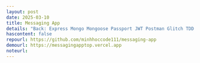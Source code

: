 ```yaml
---
layout: post
date: 2025-03-10
title: Messaging App
details: "Back: Express Mongo Mongoose Passport JWT Postman Glitch TDD Jest Supertest Mongodb memory server | Front: React React Router Tailwind Zustand Vite Vercel"
hascontent: false
repourl: https://github.com/minhhoccode111/messaging-app
demourl: https://messagingapptop.vercel.app
noteurl:
---
```


